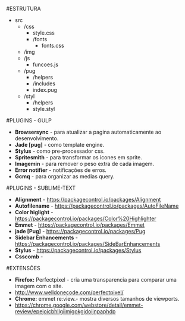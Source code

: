 
#ESTRUTURA

- src
  - /css
    - style.css
    - /fonts
      - fonts.css
  - /img
  - /js
    - funcoes.js
  - /pug
    - /helpers
    - /includes
    - index.pug
  - /styl
    - /helpers
    - style.styl

#PLUGINS - GULP

- **Browsersync** - para atualizar a pagina automaticamente ao desenvolvimento.
- **Jade [pug]** - como template engine.
- **Stylus** - como pre-processador css.
- **Spritesmith** - para transformar os icones em sprite.
- **Imagemin** - para remover o peso extra de cada imagem.
- **Error notifier** - notificações de erros.
- **Gcmq** - para organizar as medias query.

#PLUGINS - SUBLIME-TEXT

- **Alignment** - https://packagecontrol.io/packages/Alignment
- **Autofilename** - https://packagecontrol.io/packages/AutoFileName
- **Color higlight** - https://packagecontrol.io/packages/Color%20Highlighter
- **Emmet** - https://packagecontrol.io/packages/Emmet
- **jade [Pug]** - https://packagecontrol.io/packages/Pug
- **Sidebar Enhancements** - https://packagecontrol.io/packages/SideBarEnhancements
- **Stylus** - https://packagecontrol.io/packages/Stylus
- **Csscomb** - 


#EXTENSÕES

- **Firefox:** Perfectpixel - cria uma transparencia para comparar uma imagem com o site.
- http://www.welldonecode.com/perfectpixel/
- **Chrome:** emmet re:view.- mostra diversos tamanhos de viewports.
- https://chrome.google.com/webstore/detail/emmet-review/epejoicbhllgiimigokgjdoijnpaphdp
